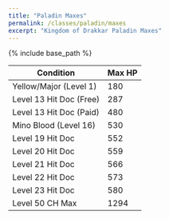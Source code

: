```yaml
---
title: "Paladin Maxes"
permalink: /classes/paladin/maxes
excerpt: "Kingdom of Drakkar Paladin Maxes"
---
```


{% include base_path %}

Condition | Max HP
--------- | ------
Yellow/Major (Level 1)  | 180
Level 13 Hit Doc (Free) | 287
Level 13 Hit Doc (Paid) | 480
Mino Blood (Level 16)   | 530
Level 19 Hit Doc        | 552
Level 20 Hit Doc        | 559
Level 21 Hit Doc        | 566
Level 22 Hit Doc        | 573
Level 23 Hit Doc        | 580
Level 50 CH Max         | 1294
